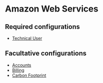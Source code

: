 # Amazon Web Services

## Required configurations

* [Technical User](iam_user.md)

## Facultative configurations

* [Accounts](projects.md)
* [Billing](billing.md)
* [Carbon Footprint](carbon_footprint.md)

